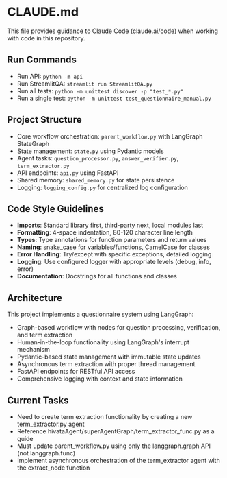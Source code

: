 # CLAUDE.md

This file provides guidance to Claude Code (claude.ai/code) when working with code in this repository.

## Run Commands
- Run API: `python -m api`
- Run StreamlitQA: `streamlit run StreamlitQA.py`
- Run all tests: `python -m unittest discover -p "test_*.py"`
- Run a single test: `python -m unittest test_questionnaire_manual.py`

## Project Structure
- Core workflow orchestration: `parent_workflow.py` with LangGraph StateGraph
- State management: `state.py` using Pydantic models
- Agent tasks: `question_processor.py`, `answer_verifier.py`, `term_extractor.py`
- API endpoints: `api.py` using FastAPI
- Shared memory: `shared_memory.py` for state persistence
- Logging: `logging_config.py` for centralized log configuration

## Code Style Guidelines
- **Imports**: Standard library first, third-party next, local modules last
- **Formatting**: 4-space indentation, 80-120 character line length
- **Types**: Type annotations for function parameters and return values
- **Naming**: snake_case for variables/functions, CamelCase for classes
- **Error Handling**: Try/except with specific exceptions, detailed logging
- **Logging**: Use configured logger with appropriate levels (debug, info, error)
- **Documentation**: Docstrings for all functions and classes

## Architecture
This project implements a questionnaire system using LangGraph:
- Graph-based workflow with nodes for question processing, verification, and term extraction
- Human-in-the-loop functionality using LangGraph's interrupt mechanism
- Pydantic-based state management with immutable state updates
- Asynchronous term extraction with proper thread management
- FastAPI endpoints for RESTful API access
- Comprehensive logging with context and state information

## Current Tasks
- Need to create term extraction functionality by creating a new term_extractor.py agent
- Reference hivataAgent/superAgentGraph/term_extractor_func.py as a guide
- Must update parent_workflow.py using only the langgraph.graph API (not langgraph.func)
- Implement asynchronous orchestration of the term_extractor agent with the extract_node function